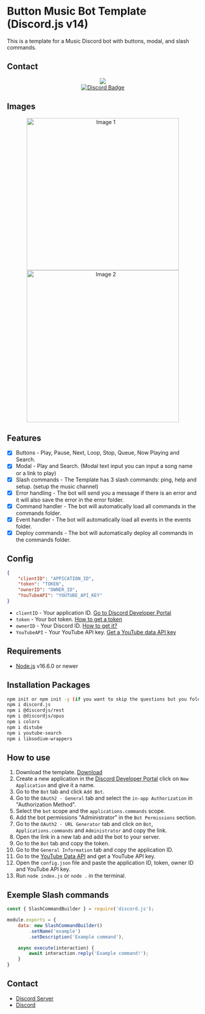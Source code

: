 # Button Music Bot Template (Discord.js v14)

This is a template for a Music Discord bot with buttons, modal, and slash commands.

## Contact
<div id="Discord-m" align="center">
  <a href="https://discordapp.com/users/800422993897586718" target="_blank">
    <img src="https://discord.c99.nl/widget/theme-4/800422993897586718.png">
  </a>
</div>
<div id="Discord-s" align="center">
  <a href="https://discordapp.com/users/800422993897586718" target="_blank">
    <img src="https://img.shields.io/badge/Discord-red?style=for-the-badge&logo=discord&logoColor=white" alt="Discord Badge"/>
  </a>
</div>

## Images

<div align="center">
    <img src="https://github.com/devloli-main/Button-MusicBot-Template-Discord.jsv14/blob/main/images/Controler.png?raw=true" alt="Image 1" width="400" />
    <img src="https://github.com/devloli-main/Button-MusicBot-Template-Discord.jsv14/blob/main/images/TextInput.png?raw=true" alt="Image 2" width="400" />
</div>

## Features

-   [x] Buttons - Play, Pause, Next, Loop, Stop, Queue, Now Playing and Search.
-   [x] Modal - Play and Search. (Modal text input you can input a song name or a link to play)
-   [x] Slash commands - The Template has 3 slash commands: ping, help and setup. (setup the music channel)
-   [x] Error handling - The bot will send you a message if there is an error and it will also save the error in the error folder.
-   [x] Command handler - The bot will automatically load all commands in the commands folder.
-   [x] Event handler - The bot will automatically load all events in the events folder.
-   [x] Deploy commands - The bot will automatically deploy all commands in the commands folder.

## Config

```json
{
    "clientID": "APPICATION_ID",
    "token": "TOKEN",
    "ownerID": "OWNER_ID",
    "YouTubeAPI": "YOUTUBE_API_KEY"
}
```
-   `clientID` - Your application ID. [Go to Discord Developer Portal](https://discord.com/developers/applications)
-   `token` - Your bot token. [How to get a token](https://discordjs.guide/preparations/setting-up-a-bot-application.html#creating-your-bot)
-   `ownerID` - Your Discord ID. [How to get it?](https://support.discord.com/hc/en-us/articles/206346498-Where-can-I-find-my-User-Server-Message-ID-)
-   `YouTubeAPI` - Your YouTube API key. [Get a YouTube data API key](https://developers.google.com/youtube/v3/getting-started)

## Requirements

-   [Node.js](https://nodejs.org/en/) v16.6.0 or newer

## Installation Packages

```bash
npm init or npm init -y (if you want to skip the questions but you folder not a space or special character)
npm i discord.js
npm i @discordjs/rest
npm i @discordjs/opus
npm i colors
npm i distube
npm i youtube-search
npm i libsodium-wrappers
```

## How to use

1.  Download the template. [Download](https://github.com/devloli-main/Button-MusicBot-Template-Discord.jsv14/archive/refs/heads/main.zip)
2.  Create a new application in the [Discord Developer Portal](https://discord.com/developers/applications) click on `New Application` and give it a name.
3.  Go to the `Bot` tab and click `Add Bot`.
4.  Go to the `OAuth2 - General` tab and select the `in-app Authorization` in "Authorization Method".
5.  Select the `bot` scope and the `applications.commands` scope.
6.  Add the bot permissions "Administrator" in the `Bot Permissions` section.
7.  Go to the `OAuth2 - URL Generator` tab and click on `Bot`, `Applications.commands` and `Administrator` and copy the link.
8.  Open the link in a new tab and add the bot to your server.
9.  Go to the `Bot` tab and copy the token.
10. Go to the `General Information` tab and copy the application ID.
11. Go to the [YouTube Data API](https://console.developers.google.com/apis/library/youtube.googleapis.com) and get a YouTube API key.
12. Open the `config.json` file and paste the application ID, token, owner ID and YouTube API key.
13. Run `node index.js` or `node .` in the terminal.

## Exemple Slash commands 

```js
const { SlashCommandBuilder } = require('discord.js');

module.exports = {
    data: new SlashCommandBuilder()
        .setName('example')
        .setDescription('Example command'),

    async execute(interaction) {
        await interaction.reply('Example command!');
    }
}
```

## Contact

-   [Discord Server](https://discord.gg/WAFTpSGTCC)
-   [Discord](https://discord.com/users/800422993897586718)
